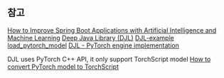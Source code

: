 

## 참고

[How to Improve Spring Boot Applications with Artificial Intelligence and Machine Learning](https://medium.com/@AlexanderObregon/how-to-improve-spring-boot-applications-with-artificial-intelligence-and-machine-learning-f847bd57a40e)
[Deep Java Library (DJL)](https://github.com/deepjavalibrary/djl?tab=readme-ov-file)
[DJL-example](https://github.com/deepjavalibrary/djl/blob/master/examples/docs/)
[load_pytorch_model](https://docs.djl.ai/master/docs/demos/jupyter/load_pytorch_model.html)
[DJL - PyTorch engine implementation](https://github.com/deepjavalibrary/djl/blob/master/engines/pytorch/pytorch-engine/README.md)


DJL uses PyTorch C++ API, it only support TorchScript model
[How to convert PyTorch model to TorchScript](https://docs.djl.ai/master/docs/pytorch/how_to_convert_your_model_to_torchscript.html)

[]()

[]()
[]()
[]()
